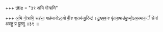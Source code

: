 +++
title = "३९ अभि गोत्राणि"

+++
अ॒भि गो॒त्राणि॒ सह॑सा॒ गाह॑मानोऽद॒यो वी॒रः श॒तम॑न्यु॒रिन्द्रः॑। दु॒श्च्य॒व॒नः पृ॑तना॒षाड॑यु॒ध्यो᳕ऽअ॒स्माक॒ँ सेना॑ अवतु॒ प्र यु॒त्सु ॥३९ ॥